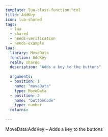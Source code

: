 ```yaml
---
template: lua-class-function.html
title: AddKey
icon: lua-shared
tags:
  - lua
  - shared
  - needs-verification
  - needs-example
lua:
  library: MoveData
  function: AddKey
  realm: shared
  description: "Adds a key to the buttons"
  
  arguments:
  - position: 1
    name: "moveData"
    type: MoveData
  - position: 2
    name: "buttonCode"
    type: number
  returns:
    
---
```


<div class="lua__search__keywords">
MoveData:AddKey &#x2013; Adds a key to the buttons
</div>

